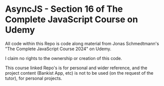 # AsyncJS - Section 16 of The Complete JavaScript Course on Udemy

All code within this Repo is code along material from Jonas Schmedtmann's "The Complete JavaScript Course 2024" on Udemy.

I claim no rights to the ownership or creation of this code.

This course linked Repo's is for personal and wider reference, and the project content (Bankist App, etc) is not to be used (on the request of the tutor), for personal projects.
